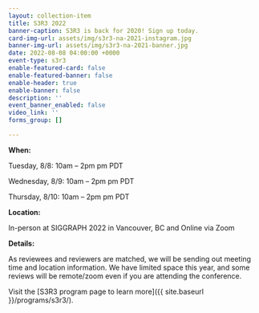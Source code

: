 ```yaml
---
layout: collection-item
title: S3R3 2022
banner-caption: S3R3 is back for 2020! Sign up today.
card-img-url: assets/img/s3r3-na-2021-instagram.jpg
banner-img-url: assets/img/s3r3-na-2021-banner.jpg
date: 2022-08-08 04:00:00 +0000
event-type: s3r3
enable-featured-card: false
enable-featured-banner: false
enable-header: true
enable-banner: false
description: ''
event_banner_enabled: false
video_link: ''
forms_group: []

---
```

**When:**

Tuesday, 8/8: 10am – 2pm pm PDT

Wednesday, 8/9: 10am – 2pm pm PDT

Thursday, 8/10: 10am – 2pm pm PDT

**Location:**

In-person at SIGGRAPH 2022 in Vancouver, BC and Online via Zoom

**Details:**

As reviewees and reviewers are matched, we will be sending out meeting time and location information. We have limited space this year, and some reviews will be remote/zoom even if you are attending the conference.

Visit the [S3R3 program page to learn more]({{ site.baseurl }}/programs/s3r3/).
